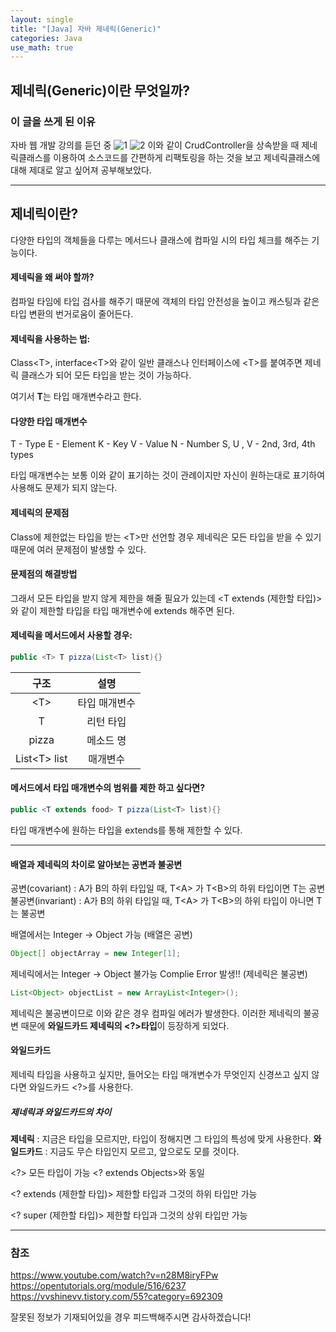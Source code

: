 ```yaml
---
layout: single
title: "[Java] 자바 제네릭(Generic)"
categories: Java
use_math: true
---
```


## 제네릭(Generic)이란 무엇일까?

### 이 글을 쓰게 된 이유

자바 웹 개발 강의를 듣던 중
![1](https://user-images.githubusercontent.com/77107216/182593407-b5fea8c5-927f-4f77-a0b6-2e8a837939ef.png)
![2](https://user-images.githubusercontent.com/77107216/182593435-02146b43-72de-4549-8960-b5a4def1d648.png)
이와 같이 CrudController을 상속받을 때 제네릭클래스를 이용하여
소스코드를 간편하게 리팩토링을 하는 것을 보고 제네릭클래스에 대해 제대로 알고 싶어져 공부해보았다.

---

## 제네릭이란?

다양한 타입의 객체들을 다루는 메서드나 클래스에 컴파일 시의 타입 체크를 해주는 기능이다.

#### 제네릭을 왜 써야 할까?

컴파일 타임에 타입 검사를 해주기 때문에 객체의 타입 안전성을 높이고 캐스팅과 같은 타입 변환의 번거로움이 줄어든다.

#### 제네릭을 사용하는 법:

Class\<T>, interface\<T>와 같이 일반 클래스나 인터페이스에 \<T>를 붙여주면 제네릭 클래스가 되어 모든 타입을 받는 것이 가능하다.

여기서 **T**는 타입 매개변수라고 한다.

#### 다양한 타입 매개변수

T - Type
E - Element
K - Key
V - Value
N - Number
S, U , V - 2nd, 3rd, 4th types

타입 매개변수는 보통 이와 같이 표기하는 것이 관례이지만 자신이 원하는대로 표기하여 사용해도 문제가 되지 않는다.

#### 제네릭의 문제점

Class에 제한없는 타입을 받는 \<T>만 선언할 경우 제네릭은 모든 타입을 받을 수 있기 때문에 여러 문제점이 발생할 수 있다.

#### 문제점의 해결방법

그래서 모든 타입을 받지 않게 제한을 해줄 필요가 있는데 <T extends (제한할 타입)>와 같이 제한할 타입을 타입 매개변수에 extends 해주면 된다.

#### 제네릭을 메서드에서 사용할 경우:

```java
public <T> T pizza(List<T> list){}
```

|     구조      |     설명      |
| :-----------: | :-----------: |
|     \<T>      | 타입 매개변수 |
|       T       |   리턴 타입   |
|     pizza     |   메소드 명   |
| List\<T> list |   매개변수    |

#### 메서드에서 타입 매개변수의 범위를 제한 하고 싶다면?

```java
public <T extends food> T pizza(List<T> list){}
```

타입 매개변수에 원하는 타입을 extends를 통해 제한할 수 있다.

---

#### 배열과 제네릭의 차이로 알아보는 공변과 불공변

공변(covariant) : A가 B의 하위 타입일 때, T\<A> 가 T\<B>의 하위 타입이면 T는 공변
불공변(invariant) : A가 B의 하위 타입일 때, T\<A> 가 T\<B>의 하위 타입이 아니면 T는 불공변

배열에서는 Integer $\rightarrow$ Object 가능 (배열은 공변)

```java
Object[] objectArray = new Integer[1];
```

제네릭에서는 Integer $\rightarrow$ Object 불가능 Complie Error 발생!! (제네릭은 불공변)

```java
List<Object> objectList = new ArrayList<Integer>();
```

제네릭은 불공변이므로 이와 같은 경우 컴파일 에러가 발생한다.
이러한 제네릭의 불공변 때문에 **와일드카드 제네릭의 \<?>타입**이 등장하게 되었다.

#### 와일드카드

제네릭 타입을 사용하고 싶지만, 들어오는 타입 매개변수가 무엇인지 신경쓰고 싶지 않다면 와일드카드 \<?>를 사용한다.

##### 제네릭과 와일드카드의 차이

**제네릭** : 지금은 타입을 모르지만, 타입이 정해지면 그 타입의 특성에 맞게 사용한다.
**와일드카드** : 지금도 무슨 타입인지 모르고, 앞으로도 모를 것이다.

\<?> 모든 타입이 가능 \<? extends Objects>와 동일

\<? extends (제한할 타입)> 제한할 타입과 그것의 하위 타입만 가능

\<? super (제한할 타입)> 제한할 타입과 그것의 상위 타입만 가능

---

### 참조

https://www.youtube.com/watch?v=n28M8iryFPw
https://opentutorials.org/module/516/6237
https://vvshinevv.tistory.com/55?category=692309

잘못된 정보가 기재되어있을 경우 피드백해주시면 감사하겠습니다!
